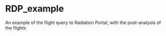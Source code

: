 # RDP_example
An example of the flight query to Radiation Portal, with the post-analysis of the flights
